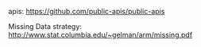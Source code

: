 apis:
https://github.com/public-apis/public-apis

Missing Data strategy:
http://www.stat.columbia.edu/~gelman/arm/missing.pdf
